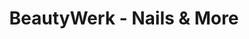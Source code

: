 ---
title: "BeautyWerk - Nails & More"
url: /ilsenburg/beautywerk-nails-und-more/
shop: Kosmetik
---